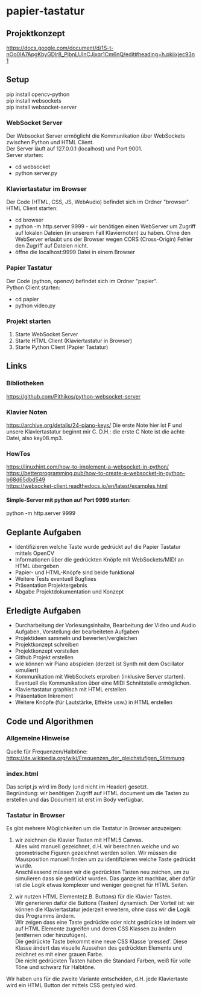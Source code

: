 # papier-tastatur

## Projektkonzept
https://docs.google.com/document/d/1S-t-nOo0IA7ApgKbyGDlr8_PjbnLUInCJjxqr1Cm6nQ/edit#heading=h.pkiixjec93n1

## Setup
pip install opencv-python  
pip install websockets  
pip install websocket-server  

### WebSocket Server
Der Websocket Server ermöglicht die Kommunikation über WebSockets zwischen Python und HTML Client.  
Der Server läuft auf 127.0.0.1 (localhost) und Port 9001.  
Server starten:
- cd websocket
- python server.py

### Klaviertastatur im Browser
Der Code (HTML, CSS, JS, WebAudio) befindet sich im Ordner "browser".  
HTML Client starten:
- cd browser
- python -m http.server 9999 - wir benötigen einen WebServer um Zugriff auf lokalen Dateien (in unserem Fall Klaviernoten) zu haben. Ohne den WebServer erlaubt uns der Browser wegen CORS (Cross-Origin) Fehler den Zugriff auf Dateien nicht.
- öffne die localhost:9999 Datei in einem Browser

### Papier Tastatur
Der Code (python, opencv) befindet sich im Ordner "papier".  
Python Client starten:
- cd papier
- python video.py

### Projekt starten
1. Starte WebSocket Server  
2. Starte HTML Client (Klaviertastatur in Browser)  
3. Starte Python Client (Papier Tastatur)

## Links

### Bibliotheken
https://github.com/Pithikos/python-websocket-server

### Klavier Noten
https://archive.org/details/24-piano-keys/
Die erste Note hier ist F und unsere Klaviertastatur beginnt mir C. D.H.: die erste C Note ist die achte Datei, also key08.mp3.

### HowTos
https://linuxhint.com/how-to-implement-a-websocket-in-python/  
https://betterprogramming.pub/how-to-create-a-websocket-in-python-b68d65dbd549  
https://websocket-client.readthedocs.io/en/latest/examples.html  

#### Simple-Server mit python auf Port 9999 starten:
python -m http.server 9999

## Geplante Aufgaben
- Identifizieren welche Taste wurde gedrückt auf die Papier Tastatur mittels OpenCV
- Informationen über die gedrückten Knöpfe mit WebSockets/MIDI an HTML übergeben 
- Papier- und HTML-Knöpfe sind beide funktional
- Weitere Tests eventuell Bugfixes
- Präsentation Projektergebnis
- Abgabe Projektdokumentation und Konzept

## Erledigte Aufgaben
- Durcharbeitung der Vorlesungsinhalte, Bearbeitung der Video und Audio Aufgaben, Vorstellung der bearbeiteten Aufgaben
- Projektideen sammeln und bewerten/vergleichen
- Projektkonzept schreiben
- Projektkonzept vorstellen
- Github Projekt erstellen
- wie können wir Piano abspielen (derzeit ist Synth mit dem Oscillator simuliert)
- Kommunikation mit WebSockets erproben (inklusive Server starten). Eventuell die Kommunikation über eine MIDI Schnittstelle ermöglichen.
- Klaviertastatur graphisch mit HTML erstellen
- Präsentation Inkrement
- Weitere Knöpfe (für Lautstärke, Effekte usw.) in HTML erstellen

## Code und Algorithmen

### Allgemeine Hinweise
Quelle für Frequenzen/Halbtöne: https://de.wikipedia.org/wiki/Frequenzen_der_gleichstufigen_Stimmung

### index.html
Das script.js wird im Body (und nicht im Header) gesetzt.  
Begründung: wir benötigen Zugriff auf HTML document um die Tasten zu erstellen und das Dcoument ist erst im Body verfügbar.

### Tastatur in Browser
Es gibt mehrere Möglichkeiten um die Tastatur in Browser anzuzeigen:  

1. wir zeichnen die Klavier Tasten mit HTML5 Canvas.  
Alles wird manuell gezeichnet, d.H. wir berechnen welche und wo geometrische Figuren gezeichnet werden sollen. Wir müssen die Mausposition manuell finden um zu identifizieren welche Taste gedrückt wurde.  
Anschliessend müssen wir die gedrückten Tasten neu zeichen, um zu simulieren dass sie gedrückt wurden. Das ganze ist machbar, aber dafür ist die Logik etwas komplexer und weniger geeignet für HTML Seiten.  

2. wir nutzen HTML Elemente(z.B. Buttons) für die Klavier Tasten.  
Wir generieren dafür die Buttons (Tasten) dynamisch. Der Vorteil ist: wir können die Klaviertastatur jederzeit erweitern, ohne dass wir die Logik des Programms ändern.  
Wir zeigen dass eine Taste gedrückte oder nicht gedrückte ist indem wir auf HTML Elemente zugreifen und deren CSS Klassen zu ändern (entfernen oder hinzufügen).  
Die gedrückte Taste bekommt eine neue CSS Klasse 'pressed'. Diese Klasse ändert das visuelle Aussehen des gedrückten Elements und zeichnet es mit einer grauen Farbe.  
Die nicht gedrückten Tasten haben die Standard Farben, weiß für volle Töne und schwarz für Halbtöne.  

Wir haben uns für die zweite Variante entscheiden, d.H. jede Klaviertaste wird ein HTML Button der mittels CSS gestyled wird.
